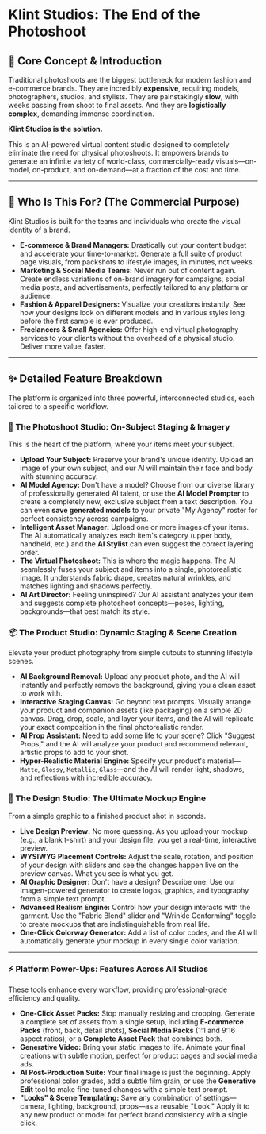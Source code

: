 # Klint Studios: The End of the Photoshoot

## 🚀 Core Concept & Introduction

Traditional photoshoots are the biggest bottleneck for modern fashion and e-commerce brands. They are incredibly **expensive**, requiring models, photographers, studios, and stylists. They are painstakingly **slow**, with weeks passing from shoot to final assets. And they are **logistically complex**, demanding immense coordination.

**Klint Studios is the solution.**

This is an AI-powered virtual content studio designed to completely eliminate the need for physical photoshoots. It empowers brands to generate an infinite variety of world-class, commercially-ready visuals—on-model, on-product, and on-demand—at a fraction of the cost and time.

---

## 🎯 Who Is This For? (The Commercial Purpose)

Klint Studios is built for the teams and individuals who create the visual identity of a brand.

*   **E-commerce & Brand Managers:** Drastically cut your content budget and accelerate your time-to-market. Generate a full suite of product page visuals, from packshots to lifestyle images, in minutes, not weeks.
*   **Marketing & Social Media Teams:** Never run out of content again. Create endless variations of on-brand imagery for campaigns, social media posts, and advertisements, perfectly tailored to any platform or audience.
*   **Fashion & Apparel Designers:** Visualize your creations instantly. See how your designs look on different models and in various styles long before the first sample is ever produced.
*   **Freelancers & Small Agencies:** Offer high-end virtual photography services to your clients without the overhead of a physical studio. Deliver more value, faster.

---

## ✨ Detailed Feature Breakdown

The platform is organized into three powerful, interconnected studios, each tailored to a specific workflow.

### 👕 The Photoshoot Studio: On-Subject Staging & Imagery

This is the heart of the platform, where your items meet your subject.

*   **Upload Your Subject:** Preserve your brand's unique identity. Upload an image of your own subject, and our AI will maintain their face and body with stunning accuracy.
*   **AI Model Agency:** Don't have a model? Choose from our diverse library of professionally generated AI talent, or use the **AI Model Prompter** to create a completely new, exclusive subject from a text description. You can even **save generated models** to your private "My Agency" roster for perfect consistency across campaigns.
*   **Intelligent Asset Manager:** Upload one or more images of your items. The AI automatically analyzes each item's category (upper body, handheld, etc.) and the **AI Stylist** can even suggest the correct layering order.
*   **The Virtual Photoshoot:** This is where the magic happens. The AI seamlessly fuses your subject and items into a single, photorealistic image. It understands fabric drape, creates natural wrinkles, and matches lighting and shadows perfectly.
*   **AI Art Director:** Feeling uninspired? Our AI assistant analyzes your item and suggests complete photoshoot concepts—poses, lighting, backgrounds—that best match its style.

### 📦 The Product Studio: Dynamic Staging & Scene Creation

Elevate your product photography from simple cutouts to stunning lifestyle scenes.

*   **AI Background Removal:** Upload any product photo, and the AI will instantly and perfectly remove the background, giving you a clean asset to work with.
*   **Interactive Staging Canvas:** Go beyond text prompts. Visually arrange your product and companion assets (like packaging) on a simple 2D canvas. Drag, drop, scale, and layer your items, and the AI will replicate your exact composition in the final photorealistic render.
*   **AI Prop Assistant:** Need to add some life to your scene? Click "Suggest Props," and the AI will analyze your product and recommend relevant, artistic props to add to your shot.
*   **Hyper-Realistic Material Engine:** Specify your product's material—`Matte`, `Glossy`, `Metallic`, `Glass`—and the AI will render light, shadows, and reflections with incredible accuracy.

### 🎨 The Design Studio: The Ultimate Mockup Engine

From a simple graphic to a finished product shot in seconds.

*   **Live Design Preview:** No more guessing. As you upload your mockup (e.g., a blank t-shirt) and your design file, you get a real-time, interactive preview.
*   **WYSIWYG Placement Controls:** Adjust the scale, rotation, and position of your design with sliders and see the changes happen live on the preview canvas. What you see is what you get.
*   **AI Graphic Designer:** Don't have a design? Describe one. Use our Imagen-powered generator to create logos, graphics, and typography from a simple text prompt.
*   **Advanced Realism Engine:** Control how your design interacts with the garment. Use the "Fabric Blend" slider and "Wrinkle Conforming" toggle to create mockups that are indistinguishable from real life.
*   **One-Click Colorway Generator:** Add a list of color codes, and the AI will automatically generate your mockup in every single color variation.

---

### ⚡ Platform Power-Ups: Features Across All Studios

These tools enhance every workflow, providing professional-grade efficiency and quality.

*   **One-Click Asset Packs:** Stop manually resizing and cropping. Generate a complete set of assets from a single setup, including **E-commerce Packs** (front, back, detail shots), **Social Media Packs** (1:1 and 9:16 aspect ratios), or a **Complete Asset Pack** that combines both.
*   **Generative Video:** Bring your static images to life. Animate your final creations with subtle motion, perfect for product pages and social media ads.
*   **AI Post-Production Suite:** Your final image is just the beginning. Apply professional color grades, add a subtle film grain, or use the **Generative Edit** tool to make fine-tuned changes with a simple text prompt.
*   **"Looks" & Scene Templating:** Save any combination of settings—camera, lighting, background, props—as a reusable "Look." Apply it to any new product or model for perfect brand consistency with a single click.